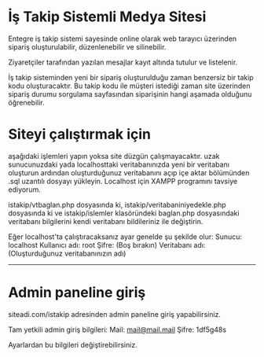 # İş Takip Sistemli Medya Sitesi

Entegre iş takip sistemi sayesinde online olarak web tarayıcı üzerinden sipariş oluşturulabilir, düzenlenebilir ve silinebilir.

Ziyaretçiler tarafından yazılan mesajlar kayıt altında tutulur ve listelenir.

İş takip sisteminden yeni bir sipariş oluşturulduğu zaman benzersiz bir takip kodu oluşturacaktır. Bu takip kodu ile müşteri istediği zaman site üzerinden sipariş durumu sorgulama sayfasından siparişinin hangi aşamada olduğunu öğrenebilir.

# Siteyi çalıştırmak için
aşağıdaki işlemleri yapın yoksa site düzgün çalışmayacaktır. 
uzak sunucunuzdaki yada localhosttaki veritabanınızda yeni bir veritabanı oluşturun ardından oluşturduğunuz veritabanını açıp içe aktar bölümünden .sql uzantılı dosyayı yükleyin. Localhost için XAMPP programını tavsiye ediyorum.

istakip/vtbaglan.php dosyasında ki, 
istakip/veritabaniniyedekle.php dosyasında ki ve 
istakip/islemler klasöründeki baglan.php dosyasındaki veritabanı bilgilerini kendi veritabanı bildileriniz ile değiştirin.

Eğer localhost'ta çalıştıracaksanız ayar genelde şu şekilde olur:
Sunucu: localhost
Kullanıcı adı: root
Şifre: (Boş bırakın)
Veritabanı adı: (Oluşturduğunuz veritabanınızın adı)

---

# Admin paneline giriş

siteadi.com/istakip adresinden admin paneline giriş yapabilirsiniz.

Tam yetkili admin giriş bilgileri:
Mail: mail@mail.mail
Şifre: 1df5g48s

Ayarlardan bu bilgileri değiştirebilirsiniz.
